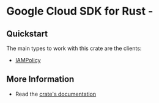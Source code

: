 # Google Cloud SDK for Rust - 

<!-- Code generated by sidekick. DO NOT EDIT. -->



## Quickstart

The main types to work with this crate are the clients:

* [IAMPolicy](https://docs.rs/iam-v1-golden-gclient/latest/iam-v1-golden-gclient/client/struct.IAMPolicy.html)

## More Information

* Read the [crate's documentation](https://docs.rs/iam-v1-golden-gclient/latest/iam-v1-golden-gclient)

